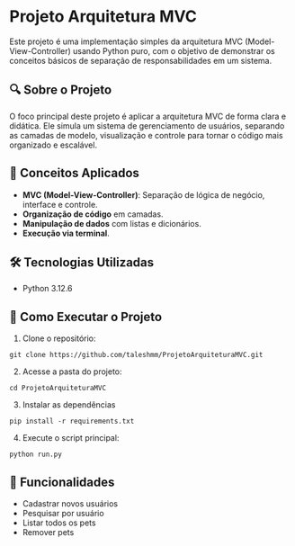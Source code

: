 # Projeto Arquitetura MVC

Este projeto é uma implementação simples da arquitetura MVC (Model-View-Controller) usando Python puro, com o objetivo de demonstrar os conceitos básicos de separação de responsabilidades em um sistema.

## 🔍 Sobre o Projeto

O foco principal deste projeto é aplicar a arquitetura MVC de forma clara e didática. Ele simula um sistema de gerenciamento de usuários, separando as camadas de modelo, visualização e controle para tornar o código mais organizado e escalável.

## 🧠 Conceitos Aplicados

- **MVC (Model-View-Controller)**: Separação de lógica de negócio, interface e controle.
- **Organização de código** em camadas.
- **Manipulação de dados** com listas e dicionários.
- **Execução via terminal**.

## 🛠 Tecnologias Utilizadas

- Python 3.12.6


## 🚀 Como Executar o Projeto

1. Clone o repositório:
```
git clone https://github.com/taleshmm/ProjetoArquiteturaMVC.git
```

2. Acesse a pasta do projeto:
```
cd ProjetoArquiteturaMVC
```

3. Instalar as dependências
```
pip install -r requirements.txt
```

4. Execute o script principal:
```
python run.py
```

## 📌 Funcionalidades

* Cadastrar novos usuários
* Pesquisar por usuário
* Listar todos os pets
* Remover pets


